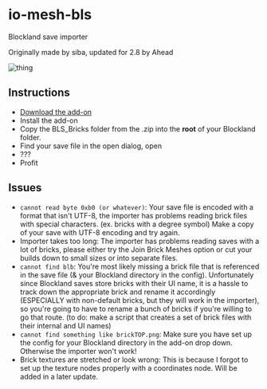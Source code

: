 # io-mesh-bls
Blockland save importer

Originally made by siba, updated for 2.8 by Ahead

![thing](https://i.imgur.com/7Sh2kD0.png)

## Instructions

* [Download the add-on](https://github.com/Ahe4d/io-mesh-bls/archive/master.zip)
* Install the add-on
* Copy the BLS_Bricks folder from the .zip into the **root** of your Blockland folder.
* Find your save file in the open dialog, open
* ???
* Profit

## Issues

* `cannot read byte 0xb0 (or whatever)`: Your save file is encoded with a format that isn't UTF-8, the importer has problems reading brick files with special characters. (ex. bricks with a degree symbol) Make a copy of your save with UTF-8 encoding and try again.
* Importer takes too long: The importer has problems reading saves with a lot of bricks, please either try the Join Brick Meshes option or cut your builds down to small sizes or into separate files.
* `cannot find blb`: You're most likely missing a brick file that is referenced in the save file (& your Blockland directory in the config). Unfortunately since Blockland saves store bricks with their UI name, it is a hassle to track down the appropriate brick and rename it accordingly (ESPECIALLY with non-default bricks, but they will work in the importer), so you're going to have to rename a bunch of bricks if you're willing to go that route. (to do: make a script that creates a set of brick files with their internal and UI names)
* `cannot find something like brickTOP.png`: Make sure you have set up the config for your Blockland directory in the add-on drop down. Otherwise the importer won't work!
* Brick textures are stretched or look wrong: This is because I forgot to set up the texture nodes properly with a coordinates node. Will be added in a later update.
